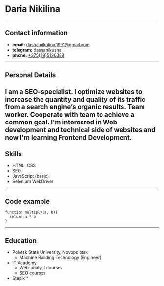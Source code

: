 # Daria Nikilina
 ---
## Contact information
* __email:__ dasha.nikulina.1991@gmail.com 
* __telegram:__ dashanikusha 
* __phone:__  [+375(29)5126388](tel:+375295126388) 
 ---
## Personal Details

I am a SEO-specialist. I optimize websites to increase the quantity and quality of its traffic from a search engine’s organic results. Team worker. Cooperate with team to achieve a common goal. 
I'm interesred in Web development and technical side of websites and now I'm learning Frontend Development.
 ---
## Skills
* HTML, CSS
* SEO
* JavaScript (basic)
* Selenium WebDriver
 ---
## Code example
```
function multiply(a, b){
  return a * b
}
```
---
## Education
* Polotsk State University, Novopolotsk
    * Machine Building Technology (Engineer)
* IT Academy
   * Web-analyst courses
   * SEO courses
* Stepik 
   *







